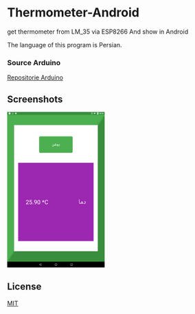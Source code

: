 # Thermometer-Android
get thermometer from LM_35 via ESP8266 And show in Android

The language of this program is Persian.

### Source Arduino
<a href="https://github.com/mbfakourii/Thermometer-Arduino">Repositorie Arduino</a>

## Screenshots
<img src="https://github.com/mbfakourii/Thermometer-Android/blob/master/Screenshots/Screenshot_20201011-225633.png" width="45%"></img>

## License

[MIT](https://choosealicense.com/licenses/mit/)
